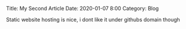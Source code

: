 Title: My Second Article
Date: 2020-01-07 8:00
Category: Blog

Static website hosting is nice, i dont like it under githubs domain though